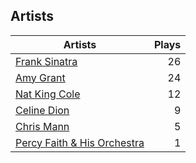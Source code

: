 ## Artists
Artists | Plays 
----- | -----: 
[Frank Sinatra](/artists/frank-sinatra-739) | 26
[Amy Grant](/artists/amy-grant-3053) | 24
[Nat King Cole](/artists/nat-king-cole-3428) | 12
[Celine Dion](/artists/celine-dion-39068) | 9
[Chris Mann](/artists/chris-mann-218333) | 5
[Percy Faith & His Orchestra](/artists/percy-faith-his-orchestra-20216) | 1

